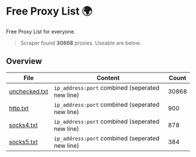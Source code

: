 
# Free Proxy List 🌍

Free Proxy List for everyone.
> Scraper found **30868** proxies. Useable are below.

## Overview

|File|Content|Count|
|----|-------|-----|
|[unchecked.txt](https://raw.githubusercontent.com/yemixzy/proxy-list/main/proxies/unchecked.txt)|`ip_address:port` combined (seperated new line)|30868|
|[http.txt](https://raw.githubusercontent.com/yemixzy/proxy-list/main/proxies/http.txt)|`ip_address:port` combined (seperated new line)|900|
|[socks4.txt](https://raw.githubusercontent.com/yemixzy/proxy-list/main/proxies/socks4.txt)|`ip_address:port` combined (seperated new line)|878|
|[socks5.txt](https://raw.githubusercontent.com/yemixzy/proxy-list/main/proxies/socks5.txt)|`ip_address:port` combined (seperated new line)|384|

